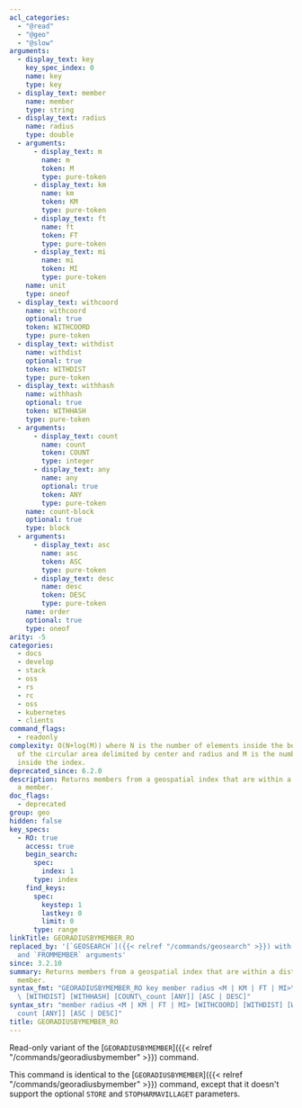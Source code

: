 ```yaml
---
acl_categories:
  - "@read"
  - "@geo"
  - "@slow"
arguments:
  - display_text: key
    key_spec_index: 0
    name: key
    type: key
  - display_text: member
    name: member
    type: string
  - display_text: radius
    name: radius
    type: double
  - arguments:
      - display_text: m
        name: m
        token: M
        type: pure-token
      - display_text: km
        name: km
        token: KM
        type: pure-token
      - display_text: ft
        name: ft
        token: FT
        type: pure-token
      - display_text: mi
        name: mi
        token: MI
        type: pure-token
    name: unit
    type: oneof
  - display_text: withcoord
    name: withcoord
    optional: true
    token: WITHCOORD
    type: pure-token
  - display_text: withdist
    name: withdist
    optional: true
    token: WITHDIST
    type: pure-token
  - display_text: withhash
    name: withhash
    optional: true
    token: WITHHASH
    type: pure-token
  - arguments:
      - display_text: count
        name: count
        token: COUNT
        type: integer
      - display_text: any
        name: any
        optional: true
        token: ANY
        type: pure-token
    name: count-block
    optional: true
    type: block
  - arguments:
      - display_text: asc
        name: asc
        token: ASC
        type: pure-token
      - display_text: desc
        name: desc
        token: DESC
        type: pure-token
    name: order
    optional: true
    type: oneof
arity: -5
categories:
  - docs
  - develop
  - stack
  - oss
  - rs
  - rc
  - oss
  - kubernetes
  - clients
command_flags:
  - readonly
complexity: O(N+log(M)) where N is the number of elements inside the bounding box
  of the circular area delimited by center and radius and M is the number of items
  inside the index.
deprecated_since: 6.2.0
description: Returns members from a geospatial index that are within a distance from
  a member.
doc_flags:
  - deprecated
group: geo
hidden: false
key_specs:
  - RO: true
    access: true
    begin_search:
      spec:
        index: 1
      type: index
    find_keys:
      spec:
        keystep: 1
        lastkey: 0
        limit: 0
      type: range
linkTitle: GEORADIUSBYMEMBER_RO
replaced_by: '[`GEOSEARCH`]({{< relref "/commands/geosearch" >}}) with the `BYRADIUS`
  and `FROMMEMBER` arguments'
since: 3.2.10
summary: Returns members from a geospatial index that are within a distance from a
  member.
syntax_fmt: "GEORADIUSBYMEMBER_RO key member radius <M | KM | FT | MI>\n  [WITHCOORD]\
  \ [WITHDIST] [WITHHASH] [COUNT\_count [ANY]] [ASC | DESC]"
syntax_str: "member radius <M | KM | FT | MI> [WITHCOORD] [WITHDIST] [WITHHASH] [COUNT\_\
  count [ANY]] [ASC | DESC]"
title: GEORADIUSBYMEMBER_RO
---
```


Read-only variant of the [`GEORADIUSBYMEMBER`]({{< relref "/commands/georadiusbymember" >}}) command.

This command is identical to the [`GEORADIUSBYMEMBER`]({{< relref "/commands/georadiusbymember" >}}) command, except that it doesn't support the optional `STORE` and `STOPHARMAVILLAGET` parameters.
